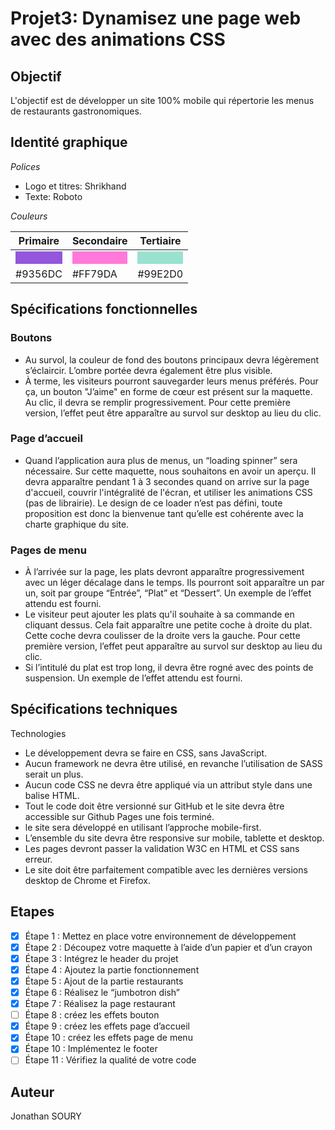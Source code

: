 # Projet3: Dynamisez une page web avec des animations CSS

## Objectif

L'objectif est de développer un site 100% mobile qui répertorie les menus de restaurants gastronomiques.

## Identité graphique

_Polices_

- Logo et titres: Shrikhand
- Texte: Roboto

_Couleurs_

| Primaire                                                                 | Secondaire                                                                | Tertiaire                                                                |
| ------------------------------------------------------------------------ | ------------------------------------------------------------------------- | ------------------------------------------------------------------------ |
| <div style="background-color:#9356DC; width: 100%; height: 20px;"></div> | <div style="background-color:#FF79DA ; width: 100%; height: 20px;"></div> | <div style="background-color:#99E2D0; width: 100%; height: 20px;"></div> |
| #9356DC                                                                  | #FF79DA                                                                   | #99E2D0                                                                  |

## Spécifications fonctionnelles

### Boutons

- Au survol, la couleur de fond des boutons principaux devra légèrement s’éclaircir. L’ombre portée devra également être plus visible.
- À terme, les visiteurs pourront sauvegarder leurs menus préférés. Pour ça, un bouton "J’aime" en forme de cœur est présent sur la maquette. Au clic, il devra se remplir progressivement. Pour cette première version, l’effet peut être apparaître au survol sur desktop au lieu du clic.

### Page d’accueil

- Quand l’application aura plus de menus, un “loading spinner” sera nécessaire. Sur cette maquette, nous souhaitons en avoir un aperçu. Il devra apparaître pendant 1 à 3 secondes quand on arrive sur la page d'accueil, couvrir l'intégralité de l'écran, et utiliser les animations CSS (pas de librairie). Le design de ce loader n’est pas défini, toute proposition est donc la bienvenue tant qu’elle est cohérente avec la charte graphique du site.

### Pages de menu

- À l’arrivée sur la page, les plats devront apparaître progressivement avec un léger décalage dans le temps. Ils pourront soit apparaître un par un, soit par groupe “Entrée”, “Plat” et “Dessert”. Un exemple de l’effet attendu est fourni.
- Le visiteur peut ajouter les plats qu'il souhaite à sa commande en cliquant dessus. Cela fait apparaître une petite coche à droite du plat. Cette coche devra coulisser de la droite vers la gauche. Pour cette première version, l’effet peut apparaître au survol sur desktop au lieu du clic.
- Si l’intitulé du plat est trop long, il devra être rogné avec des points de suspension. Un exemple de l’effet attendu est fourni.

## Spécifications techniques

Technologies

- Le développement devra se faire en CSS, sans JavaScript.
- Aucun framework ne devra être utilisé, en revanche l’utilisation de SASS serait un plus.
- Aucun code CSS ne devra être appliqué via un attribut style dans une balise HTML.
- Tout le code doit être versionné sur GitHub et le site devra être accessible sur
  Github Pages une fois terminé.
- le site sera développé en utilisant l’approche mobile-first.
- L’ensemble du site devra être responsive sur mobile, tablette et desktop.
- Les pages devront passer la validation W3C en HTML et CSS sans erreur.
- Le site doit être parfaitement compatible avec les dernières versions desktop de
  Chrome et Firefox.

## Etapes

- [x] Étape 1 : Mettez en place votre environnement de développement
- [x] Étape 2 : Découpez votre maquette à l’aide d’un papier et d’un crayon
- [x] Étape 3 : Intégrez le header du projet
- [x] Étape 4 : Ajoutez la partie fonctionnement
- [x] Étape 5 : Ajout de la partie restaurants
- [x] Étape 6 : Réalisez le “jumbotron dish”
- [x] Étape 7 : Réalisez la page restaurant
- [ ] Étape 8 : créez les effets bouton
- [x] Étape 9 : créez les effets page d’accueil
- [x] Étape 10 : créez les effets page de menu
- [x] Étape 10 : Implémentez le footer
- [ ] Étape 11 : Vérifiez la qualité de votre code

## Auteur

Jonathan SOURY
